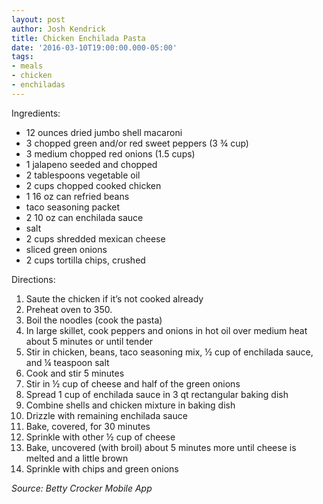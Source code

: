 ```yaml
---
layout: post
author: Josh Kendrick
title: Chicken Enchilada Pasta
date: '2016-03-10T19:00:00.000-05:00'
tags:
- meals
- chicken
- enchiladas
---
```


Ingredients:
* 12 ounces dried jumbo shell macaroni
* 3 chopped green and/or red sweet peppers (3 ¾ cup)
* 3 medium chopped red onions (1.5 cups)
* 1 jalapeno seeded and chopped
* 2 tablespoons vegetable oil
* 2 cups chopped cooked chicken
* 1 16 oz can refried beans
* taco seasoning packet
* 2 10 oz can enchilada sauce
* salt
* 2 cups shredded mexican cheese
* sliced green onions
* 2 cups tortilla chips, crushed

Directions:
1. Saute the chicken if it’s not cooked already
2. Preheat oven to 350.
3. Boil the noodles (cook the pasta)
4. In large skillet, cook peppers and onions in hot oil over medium heat about 5 minutes or until tender
5. Stir in chicken, beans, taco seasoning mix, ½ cup of enchilada sauce, and ¼ teaspoon salt
6. Cook and stir 5 minutes
7. Stir in ½ cup of cheese and half of the green onions
8. Spread 1 cup of enchilada sauce in 3 qt rectangular baking dish
9. Combine shells and chicken mixture in baking dish
10. Drizzle with remaining enchilada sauce
11. Bake, covered, for 30 minutes
12. Sprinkle with other ½ cup of cheese
13. Bake, uncovered (with broil) about 5 minutes more until cheese is melted and a little brown
14. Sprinkle with chips and green onions

*Source: Betty Crocker Mobile App*